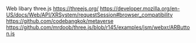 Web libary three.js
https://threejs.org/
https://developer.mozilla.org/en-US/docs/Web/API/XRSystem/requestSession#browser_compatibility
https://github.com/codebangkok/metaverse
https://github.com/mrdoob/three.js/blob/r145/examples/jsm/webxr/ARButton.js